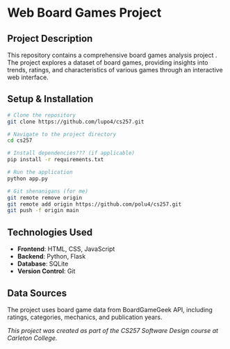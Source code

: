 # Web Board Games Project

## Project Description

This repository contains a comprehensive board games analysis project . The project explores a dataset of board games, providing insights into trends, ratings, and characteristics of various games through an interactive web interface.

## Setup & Installation

```bash
# Clone the repository
git clone https://github.com/lupo4/cs257.git

# Navigate to the project directory
cd cs257

# Install dependencies??? (if applicable)
pip install -r requirements.txt

# Run the application
python app.py

# Git shenanigans (for me)
git remote remove origin
git remote add origin https://github.com/polu4/cs257.git
git push -f origin main
```

## Technologies Used

- **Frontend**: HTML, CSS, JavaScript
- **Backend**: Python, Flask
- **Database**: SQLite
- **Version Control**: Git

##  Data Sources

The project uses board game data from BoardGameGeek API, including ratings, categories, mechanics, and publication years.

*This project was created as part of the CS257 Software Design course at Carleton College.*
